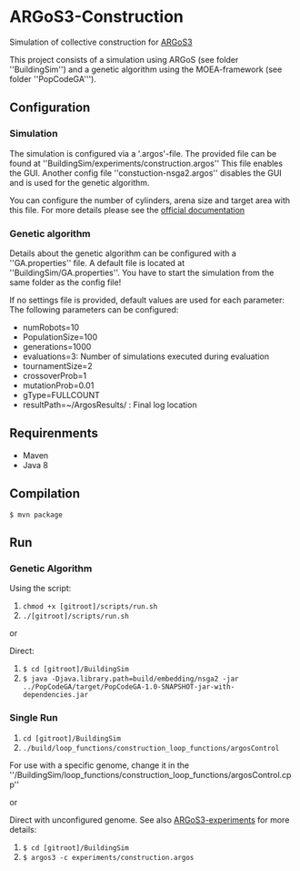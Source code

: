 # ARGoS3-Construction
Simulation of collective construction for [ARGoS3](https://github.com/ilpincy/argos3)

This project consists of a simulation using ARGoS (see folder ''BuildingSim'') and a genetic algorithm using the MOEA-framework (see folder ''PopCodeGA''').

## Configuration

### Simulation

The simulation is configured via a '.argos'-file.
The provided file can be found at ''BuildingSim/experiments/construction.argos''
This file enables the GUI.
Another config file ''constuction-nsga2.argos'' disables the GUI and is used for the genetic algorithm.

You can configure the number of cylinders, arena size and target area with this file.
For more details please see the [official documentation](http://argos-sim.info/user_manual.php#_the_experiment_configuration_file)

### Genetic algorithm

Details about the genetic algorithm can be configured with a ''GA.properties'' file.
A default file is located at ''BuildingSim/GA.properties''.
You have to start the simulation from the same folder as the config file!

If no settings file is provided, default values are used for each parameter:
The following parameters can be configured:
* numRobots=10
* PopulationSize=100
* generations=1000
* evaluations=3: Number of simulations executed during evaluation
* tournamentSize=2
* crossoverProb=1
* mutationProb=0.01
* gType=FULLCOUNT
* resultPath=~/ArgosResults/ : Final log location

## Requirenments

* Maven
* Java 8

## Compilation

`$ mvn package`

## Run

### Genetic Algorithm

Using the script:
1. `chmod +x [gitroot]/scripts/run.sh`
1. `./[gitroot]/scripts/run.sh`

or

Direct:
1. `$ cd [gitroot]/BuildingSim`
1. `$ java -Djava.library.path=build/embedding/nsga2 -jar ../PopCodeGA/target/PopCodeGA-1.0-SNAPSHOT-jar-with-dependencies.jar`

### Single Run

1. `cd [gitroot]/BuildingSim`
1. `./build/loop_functions/construction_loop_functions/argosControl`

For use with a specific genome, change it in the ''/BuildingSim/loop_functions/construction_loop_functions/argosControl.cpp''

or

Direct with unconfigured genome. See also [ARGoS3-experiments](https://github.com/ilpincy/argos3-expermients) for more details:
1. `$ cd [gitroot]/BuildingSim`
1. `$ argos3 -c experiments/construction.argos`


